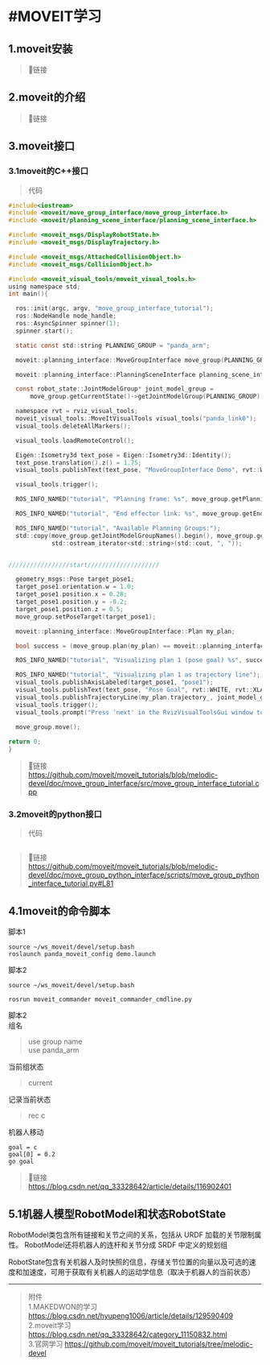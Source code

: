# #MOVEIT学习  

## 1.moveit安装
>🔗链接  


## 2.moveit的介绍
>🔗链接  


## 3.moveit接口  
### 3.1moveit的C++接口  
>代码
```c
#include<iostream> 
#include <moveit/move_group_interface/move_group_interface.h>
#include <moveit/planning_scene_interface/planning_scene_interface.h>

#include <moveit_msgs/DisplayRobotState.h>
#include <moveit_msgs/DisplayTrajectory.h>

#include <moveit_msgs/AttachedCollisionObject.h>
#include <moveit_msgs/CollisionObject.h>

#include <moveit_visual_tools/moveit_visual_tools.h> 
using namespace std;
int main(){

  ros::init(argc, argv, "move_group_interface_tutorial");
  ros::NodeHandle node_handle;
  ros::AsyncSpinner spinner(1);
  spinner.start();

  static const std::string PLANNING_GROUP = "panda_arm";

  moveit::planning_interface::MoveGroupInterface move_group(PLANNING_GROUP);

  moveit::planning_interface::PlanningSceneInterface planning_scene_interface;

  const robot_state::JointModelGroup* joint_model_group =
      move_group.getCurrentState()->getJointModelGroup(PLANNING_GROUP);

  namespace rvt = rviz_visual_tools;
  moveit_visual_tools::MoveItVisualTools visual_tools("panda_link0");
  visual_tools.deleteAllMarkers();

  visual_tools.loadRemoteControl();

  Eigen::Isometry3d text_pose = Eigen::Isometry3d::Identity();
  text_pose.translation().z() = 1.75;
  visual_tools.publishText(text_pose, "MoveGroupInterface Demo", rvt::WHITE, rvt::XLARGE);

  visual_tools.trigger();

  ROS_INFO_NAMED("tutorial", "Planning frame: %s", move_group.getPlanningFrame().c_str());

  ROS_INFO_NAMED("tutorial", "End effector link: %s", move_group.getEndEffectorLink().c_str());

  ROS_INFO_NAMED("tutorial", "Available Planning Groups:");
  std::copy(move_group.getJointModelGroupNames().begin(), move_group.getJointModelGroupNames().end(),
            std::ostream_iterator<std::string>(std::cout, ", "));


/////////////////start////////////////////

  geometry_msgs::Pose target_pose1;
  target_pose1.orientation.w = 1.0;
  target_pose1.position.x = 0.28;
  target_pose1.position.y = -0.2;
  target_pose1.position.z = 0.5;
  move_group.setPoseTarget(target_pose1);

  moveit::planning_interface::MoveGroupInterface::Plan my_plan;

  bool success = (move_group.plan(my_plan) == moveit::planning_interface::MoveItErrorCode::SUCCESS);

  ROS_INFO_NAMED("tutorial", "Visualizing plan 1 (pose goal) %s", success ? "" : "FAILED");

  ROS_INFO_NAMED("tutorial", "Visualizing plan 1 as trajectory line");
  visual_tools.publishAxisLabeled(target_pose1, "pose1");
  visual_tools.publishText(text_pose, "Pose Goal", rvt::WHITE, rvt::XLARGE);
  visual_tools.publishTrajectoryLine(my_plan.trajectory_, joint_model_group);
  visual_tools.trigger();
  visual_tools.prompt("Press 'next' in the RvizVisualToolsGui window to continue the demo");
  
  move_group.move();

return 0;
}

```
>🔗链接  
https://github.com/moveit/moveit_tutorials/blob/melodic-devel/doc/move_group_interface/src/move_group_interface_tutorial.cpp


### 3.2moveit的python接口
>代码
```python


```
>🔗链接  
https://github.com/moveit/moveit_tutorials/blob/melodic-devel/doc/move_group_python_interface/scripts/move_group_python_interface_tutorial.py#L81

## 4.1moveit的命令脚本
脚本1
```
source ~/ws_moveit/devel/setup.bash
roslaunch panda_moveit_config demo.launch
```
脚本2
```
source ~/ws_moveit/devel/setup.bash

rosrun moveit_commander moveit_commander_cmdline.py

```
脚本2  
组名
>use group name    
>use panda_arm  

当前组状态  
>current  

记录当前状态  
>rec c  

机器人移动  
```
goal = c
goal[0] = 0.2
go goal
```
>🔗链接  
https://blog.csdn.net/qq_33328642/article/details/116902401

## 5.1机器人模型RobotModel和状态RobotState

RobotModel类包含所有链接和关节之间的关系，包括从 URDF 加载的关节限制属性。 RobotModel还将机器人的连杆和关节分成 SRDF 中定义的规划组

RobotState包含有关机器人及时快照的信息，存储关节位置的向量以及可选的速度和加速度，可用于获取有关机器人的运动学信息（取决于机器人的当前状态）



---
> 附件  
1.MAKEDWON的学习
https://blog.csdn.net/hyupeng1006/article/details/129590409  
2.moveit学习  
https://blog.csdn.net/qq_33328642/category_11150832.html  
3.官网学习 
https://github.com/moveit/moveit_tutorials/tree/melodic-devel  



